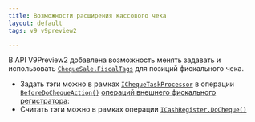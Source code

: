 ```yaml
---
title: Возможности расширения кассового чека
layout: default
tags: v9 v9preview2

---
```


В API V9Preview2 добавлена возможность менять задавать и использовать [`ChequeSale.FiscalTags`](https://iiko.github.io/front.api.sdk/v9/html/P_Resto_Front_Api_Data_Device_Tasks_ChequeSale_FiscalTags.htm) для позиций фискального чека.

- Задать тэги можно в рамках [`IChequeTaskProcessor`](https://iiko.github.io/front.api.doc/v6/ru/ChequeTaskProcessor.html) в операции [`BeforeDoChequeAction()`](https://iiko.github.io/front.api.sdk/v9/html/M_Resto_Front_Api_Devices_IChequeTaskProcessor_BeforeDoChequeAction.htm)
  [операций внешнего фискального регистратора](https://iiko.github.io/front.api.doc/v6/ru/CashRegisters.html):
- Считать тэги можно в рамках операции [`ICashRegister.DoCheque()`](https://iiko.github.io/front.api.sdk/v9/html/M_Resto_Front_Api_Devices_ICashRegister_DoCheque.htm)